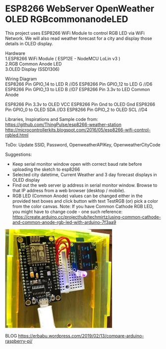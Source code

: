 # ESP8266 WebServer OpenWeather OLED RGBcommonanodeLED
This project uses ESP8266 WiFi Module to control RGB LED via WiFi Network.
We will also read weather forecast for a city and display those details in OLED display.

Hardware   
1.ESP8266 WiFi Module ( ESP12E - NodeMCU LoLin v3 )   
2.RGB Common Anode LED   
3.OLED Display (SSD1306)

Wiring Diagram  
ESP8266 Pin GPIO_14 to LED R //D5
ESP8266 Pin GPIO_12 to LED G //D6
ESP8266 Pin GPIO_13 to LED B //D7
ESP8266 Pin 3.3v to LED Common Anode

ESP8266 Pin 3.3v to OLED VCC
ESP8266 Pin Gnd to OLED Gnd
ESP8266 Pin GPIO_0 to OLED SDA //D3
ESP8266 Pin GPIO_2 to OLED SCL //D4

Libraries, Inspirations and Sample code from:
https://github.com/ThingPulse/esp8266-weather-station
http://microcontrollerkits.blogspot.com/2016/05/esp8266-wifi-control-rgbled.html

ToDo: Update SSID, Password, OpenweatherAPIKey, OpenweatherCityCode

Suggestions:
* Keep serial monitor window open with correct baud rate before uploading the sketch to esp8266
* Selected city datetime, Current Weather and 3 day forecast displays in OLED display
* Find out the web server ip address in serial monitor window. Browse to that IP address from a web browser (desktop / mobile).
* RGB LED (Common Anode) values can be changed either in the provided text boxes and click button with text TestRGB (or) pick a color from the color canvas.
  Note: If you have Common Cathode RGB LED, you might have to change code - one such reference: https://create.arduino.cc/projecthub/techmirtz/using-common-cathode-and-common-anode-rgb-led-with-arduino-7f3aa9

![ESP8266 OLED RGB Hardware Setup](https://github.com/erbabu/ESP8266ServerWeatherOLEDRGB/blob/master/Setup-ESP8266OLEDRGB.jpg)

 BLOG
 https://erbabu.wordpress.com/2019/02/13/compare-arduino-raspberry-pi/
